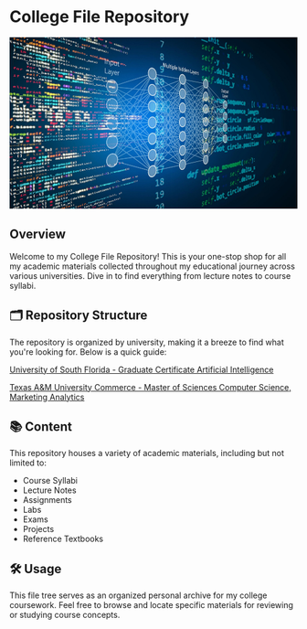 # College File Repository

<img src="https://github.com/visibly0ptimistic/College/blob/main/Computer-Science-Page-Header.jpg?raw=true" height ="300">

## Overview

Welcome to my College File Repository! This is your one-stop shop for all my academic materials collected throughout my educational journey across various universities. Dive in to find everything from lecture notes to course syllabi.

## 🗂️ Repository Structure

The repository is organized by university, making it a breeze to find what you're looking for. Below is a quick guide:

[University of South Florida - Graduate Certificate Artificial Intelligence](https://github.com/visibly0ptimistic/College/tree/main/USF)

[Texas A&M University Commerce - Master of Sciences Computer Science, Marketing Analytics](https://github.com/visibly0ptimistic/College/tree/main/TAMUC)

## 📚 Content

This repository houses a variety of academic materials, including but not limited to:

- Course Syllabi
- Lecture Notes
- Assignments
- Labs
- Exams
- Projects
- Reference Textbooks

## 🛠️ Usage

This file tree serves as an organized personal archive for my college coursework. Feel free to browse and locate specific materials for reviewing or studying course concepts.
